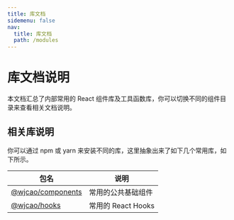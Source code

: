 ```yaml
---
title: 库文档
sidemenu: false
nav:
  title: 库文档
  path: /modules
---
```


# 库文档说明

本文档汇总了内部常用的 React 组件库及工具函数库，你可以切换不同的组件目录来查看相关文档说明。

## 相关库说明

你可以通过 npm 或 yarn 来安装不同的库，这里抽象出来了如下几个常用库，如下所示。

| 包名                             | 说明               |
| -------------------------------- | ------------------ |
| [@wjcao/components](/components) | 常用的公共基础组件 |
| [@wjcao/hooks](/hooks)           | 常用的 React Hooks |
